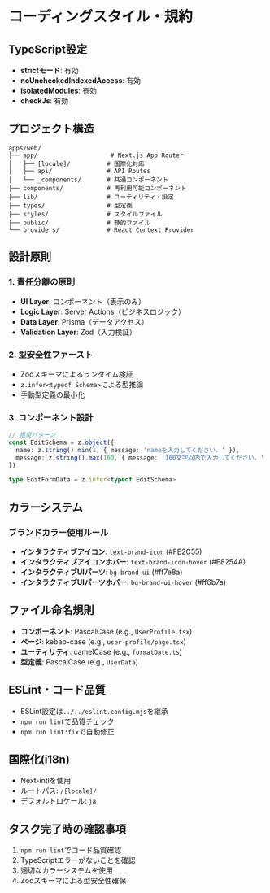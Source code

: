 # コーディングスタイル・規約

## TypeScript設定
- **strictモード**: 有効
- **noUncheckedIndexedAccess**: 有効
- **isolatedModules**: 有効
- **checkJs**: 有効

## プロジェクト構造
```
apps/web/
├── app/                    # Next.js App Router
│   ├── [locale]/          # 国際化対応
│   ├── api/               # API Routes
│   └── _components/       # 共通コンポーネント
├── components/            # 再利用可能コンポーネント
├── lib/                   # ユーティリティ・設定
├── types/                 # 型定義
├── styles/                # スタイルファイル
├── public/                # 静的ファイル
└── providers/             # React Context Provider
```

## 設計原則

### 1. 責任分離の原則
- **UI Layer**: コンポーネント（表示のみ）
- **Logic Layer**: Server Actions（ビジネスロジック）
- **Data Layer**: Prisma（データアクセス）
- **Validation Layer**: Zod（入力検証）

### 2. 型安全性ファースト
- Zodスキーマによるランタイム検証
- `z.infer<typeof Schema>`による型推論
- 手動型定義の最小化

### 3. コンポーネント設計
```typescript
// 推奨パターン
const EditSchema = z.object({
  name: z.string().min(1, { message: 'nameを入力してください。' }),
  message: z.string().max(160, { message: '160文字以内で入力してください。' }).nullable(),
})

type EditFormData = z.infer<typeof EditSchema>
```

## カラーシステム
### ブランドカラー使用ルール
- **インタラクティブアイコン**: `text-brand-icon` (#FE2C55)
- **インタラクティブアイコンホバー**: `text-brand-icon-hover` (#E8254A)
- **インタラクティブUIパーツ**: `bg-brand-ui` (#ff7e8a)
- **インタラクティブUIパーツホバー**: `bg-brand-ui-hover` (#ff6b7a)

## ファイル命名規則
- **コンポーネント**: PascalCase (e.g., `UserProfile.tsx`)
- **ページ**: kebab-case (e.g., `user-profile/page.tsx`)
- **ユーティリティ**: camelCase (e.g., `formatDate.ts`)
- **型定義**: PascalCase (e.g., `UserData`)

## ESLint・コード品質
- ESLint設定は`../../eslint.config.mjs`を継承
- `npm run lint`で品質チェック
- `npm run lint:fix`で自動修正

## 国際化(i18n)
- Next-intlを使用
- ルートパス: `/[locale]/`
- デフォルトロケール: `ja`

## タスク完了時の確認事項
1. `npm run lint`でコード品質確認
2. TypeScriptエラーがないことを確認
3. 適切なカラーシステムを使用
4. Zodスキーマによる型安全性確保